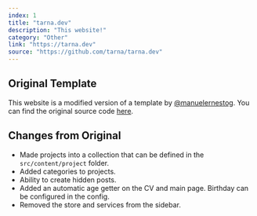 ```yaml
---
index: 1
title: "tarna.dev"
description: "This website!"
category: "Other"
link: "https://tarna.dev"
source: "https://github.com/tarna/tarna.dev"
---
```


## Original Template
This website is a modified version of a template by [@manuelernestog](https://github.com/manuelernestog). You can find the original source code [here](https://github.com/manuelernestog/astrofy).

## Changes from Original
- Made projects into a collection that can be defined in the `src/content/project` folder.
- Added categories to projects.
- Ability to create hidden posts.
- Added an automatic age getter on the CV and main page. Birthday can be configured in the config.
- Removed the store and services from the sidebar.